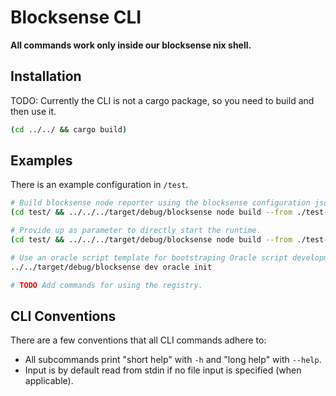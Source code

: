 # Blocksense CLI

**All commands work only inside our blocksense nix shell.**

## Installation

TODO: Currently the CLI is not a cargo package, so you need to build and then use it.

```sh
(cd ../../ && cargo build)
```

## Examples

There is an example configuration in `/test`.

```sh
# Build blocksense node reporter using the blocksense configuration json.
(cd test/ && ../../../target/debug/blocksense node build --from ./test-config.json)

# Provide up as parameter to directly start the runtime.
(cd test/ && ../../../target/debug/blocksense node build --from ./test-config.json --up)

# Use an oracle script template for bootstraping Oracle script development.
../../target/debug/blocksense dev oracle init

# TODO Add commands for using the registry.
```

## CLI Conventions

There are a few conventions that all CLI commands adhere to:

- All subcommands print "short help" with `-h` and "long help" with `--help`.
- Input is by default read from stdin if no file input is specified (when
  applicable).
